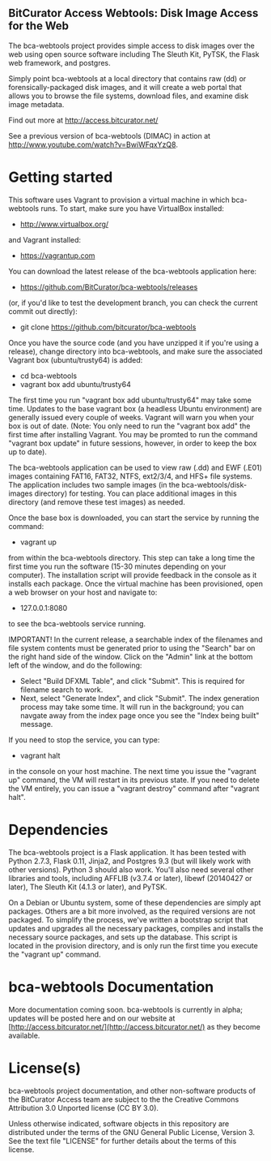 BitCurator Access Webtools: Disk Image Access for the Web
------------------------------------
The bca-webtools project provides simple access to disk images over the web using open source 
software including The Sleuth Kit, PyTSK, the Flask web framework, and postgres.

Simply point bca-webtools at a local directory that contains raw (dd) or forensically-packaged disk 
images, and it will create a web portal that allows you to browse the file systems, download 
files, and examine disk image metadata.

Find out more at <http://access.bitcurator.net/>

See a previous version of bca-webtools (DIMAC) in action at <http://www.youtube.com/watch?v=BwiWFqxYzQ8>.

# Getting started
This software uses Vagrant to provision a virtual machine in which bca-webtools runs. To start, make sure you have VirtualBox installed:

  * http://www.virtualbox.org/

and Vagrant installed:

  * https://vagrantup.com

You can download the latest release of the bca-webtools application here:

  * https://github.com/BitCurator/bca-webtools/releases

(or, if you'd like to test the development branch, you can check the current commit out directly):

  * git clone https://github.com/bitcurator/bca-webtools

Once you have the source code (and you have unzipped it if you're using a release), change directory into bca-webtools, and make sure the associated Vagrant box (ubuntu/trusty64) is added:

  * cd bca-webtools
  * vagrant box add ubuntu/trusty64

The first time you run "vagrant box add ubuntu/trusty64" may take some time. Updates to the base vagrant box (a headless Ubuntu environment) are generally issued every couple of weeks. Vagrant will warn you when your box is out of date. (Note: You only need to run the "vagrant box add" the first time after installing Vagrant. You may be promted to run the command "vagrant box update" in future sessions, however, in order to keep the box up to date).

The bca-webtools application can be used to view raw (.dd) and EWF (.E01) images containing FAT16, FAT32, NTFS, ext2/3/4, and HFS+ file systems. The application includes two sample images (in the bca-webtools/disk-images directory) for testing. You can place additional images in this directory (and remove these test images) as needed.

Once the base box is downloaded, you can start the service by running the command: 

  * vagrant up

from within the bca-webtools directory. This step can take a long time the first time you run the software (15-30 minutes depending on your computer). The installation script will provide feedback in the console as it installs each package. Once the virtual machine has been provisioned, open a web browser on your host and navigate to:

  * 127.0.0.1:8080

to see the bca-webtools service running. 

IMPORTANT! In the current release, a searchable index of the filenames and file system contents must be generated prior to using the "Search" bar on the right hand side of the window. Click on the "Admin" link at the bottom left of the window, and do the following:
  * Select "Build DFXML Table", and click "Submit". This is required for filename search to work.
  * Next, select "Generate Index", and click "Submit". The index generation process may take some time. It will run in the background; you can navgate away from the index page once you see the "Index being built" message. 

If you need to stop the service, you can type:

  * vagrant halt

in the console on your host machine. The next time you issue the "vagrant up" command, the VM will restart in its previous state. If you need to delete the VM entirely, you can issue a "vagrant destroy" command after "vagrant halt".

# Dependencies

The bca-webtools project is a Flask application. It has been tested with Python 2.7.3, Flask 0.11, Jinja2, and Postgres 9.3 (but will likely work with other versions). Python 3 should also work.
You'll also need several other libraries and tools, including AFFLIB (v3.7.4 or later), libewf (20140427 or later), The Sleuth Kit (4.1.3 or later), and PyTSK.

On a Debian or Ubuntu system, some of these dependencies are simply apt packages. Others are a bit more involved, as the required versions are not packaged. To simplify the process, we've written a bootstrap script that updates and upgrades all the necessary packages, compiles and installs the necessary source packages, and sets up the database. This script is located in the provision directory, and is only run the first time you execute the "vagrant up" command.

# bca-webtools Documentation

More documentation coming soon. bca-webtools is currently in alpha; updates will be posted here and on our website at [http://access.bitcurator.net/](http://access.bitcurator.net/) as they become available.

# License(s)

bca-webtools project documentation, and other non-software products of the BitCurator Access team are subject to the the Creative Commons Attribution 3.0 Unported license (CC BY 3.0).

Unless otherwise indicated, software objects in this repository are distributed under the terms of the GNU General Public License, Version 3. See the text file "LICENSE" for further details about the terms of this license.


